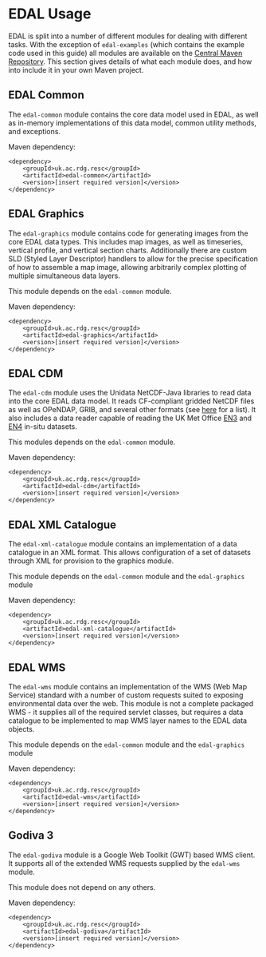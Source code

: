 # EDAL Usage

EDAL is split into a number of different modules for dealing with different tasks.  With the exception of `edal-examples` (which contains the example code used in this guide) all modules are available on the [Central Maven Repository](http://search.maven.org/).  This section gives details of what each module does, and how into include it in your own Maven project.

## EDAL Common
The `edal-common` module contains the core data model used in EDAL, as well as in-memory implementations of this data model, common utility methods, and exceptions.

Maven dependency:
```
<dependency>
    <groupId>uk.ac.rdg.resc</groupId>
    <artifactId>edal-common</artifactId>
    <version>[insert required version]</version>
</dependency>
```

## EDAL Graphics
The `edal-graphics` module contains code for generating images from the core EDAL data types. This includes map images, as well as timeseries, vertical profile, and vertical section charts. Additionally there are custom SLD (Styled Layer Descriptor) handlers to allow for the precise specification of how to assemble a map image, allowing arbitrarily complex plotting of multiple simultaneous data layers.

This module depends on the `edal-common` module.

Maven dependency:
```
<dependency>
    <groupId>uk.ac.rdg.resc</groupId>
    <artifactId>edal-graphics</artifactId>
    <version>[insert required version]</version>
</dependency>
```

## EDAL CDM
The `edal-cdm` module uses the Unidata NetCDF-Java libraries to read data into the core EDAL data model. It reads CF-compliant gridded NetCDF files as well as OPeNDAP, GRIB, and several other formats (see [here](http://www.unidata.ucar.edu/software/thredds/current/netcdf-java/reference/formats/FileTypes.html) for a list). It also includes a data reader capable of reading the UK Met Office [EN3](http://www.metoffice.gov.uk/hadobs/en3/) and [EN4](http://www.metoffice.gov.uk/hadobs/en4/) in-situ datasets.

This modules depends on the `edal-common` module.

Maven dependency:
```
<dependency>
    <groupId>uk.ac.rdg.resc</groupId>
    <artifactId>edal-cdm</artifactId>
    <version>[insert required version]</version>
</dependency>
```

## EDAL XML Catalogue
The `edal-xml-catalogue` module contains an implementation of a data catalogue in an XML format. This allows configuration of a set of datasets through XML for provision to the graphics module.

This module depends on the `edal-common` module and the `edal-graphics` module

Maven dependency:
```
<dependency>
    <groupId>uk.ac.rdg.resc</groupId>
    <artifactId>edal-xml-catalogue</artifactId>
    <version>[insert required version]</version>
</dependency>
```

## EDAL WMS
The `edal-wms` module contains an implementation of the WMS (Web Map Service) standard with a number of custom requests suited to exposing environmental data over the web. This module is not a complete packaged WMS - it supplies all of the required servlet classes, but requires a data catalogue to be implemented to map WMS layer names to the EDAL data objects.

This module depends on the `edal-common` module and the `edal-graphics` module

Maven dependency:
```
<dependency>
    <groupId>uk.ac.rdg.resc</groupId>
    <artifactId>edal-wms</artifactId>
    <version>[insert required version]</version>
</dependency>
```

## Godiva 3
The `edal-godiva` module is a Google Web Toolkit (GWT) based WMS client. It supports all of the extended WMS requests supplied by the `edal-wms` module.

This module does not depend on any others.

Maven dependency:
```
<dependency>
    <groupId>uk.ac.rdg.resc</groupId>
    <artifactId>edal-godiva</artifactId>
    <version>[insert required version]</version>
</dependency>
```